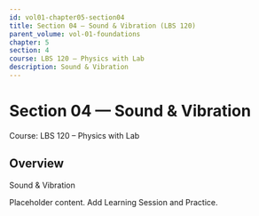 ```yaml
---
id: vol01-chapter05-section04
title: Section 04 — Sound & Vibration (LBS 120)
parent_volume: vol-01-foundations
chapter: 5
section: 4
course: LBS 120 – Physics with Lab
description: Sound & Vibration
---
```



# Section 04 — Sound & Vibration
Course: LBS 120 – Physics with Lab

## Overview
Sound & Vibration


Placeholder content. Add Learning Session and Practice.
